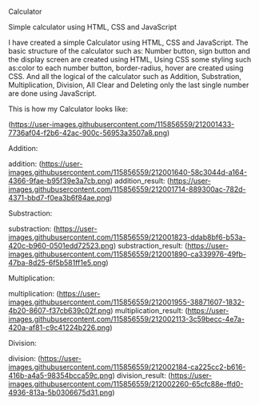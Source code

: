 Calculator  

Simple calculator using HTML, CSS and JavaScript

I have created a simple Calculator using HTML, CSS and JavaScript. The basic structure of the calculator such as: Number button, sign button and the display screen are created using HTML,
Using CSS some styling such as:color to each number button, border-radius, hover are created using CSS. 
And all the logical of the calculator such as Addition, Substration, Multiplication, Division, All Clear and Deleting only the last single number are done using JavaScript.

This is how my Calculator looks like:

(https://user-images.githubusercontent.com/115856559/212001433-7736af04-f2b6-42ac-900c-56953a3507a8.png)

Addition:

addition: (https://user-images.githubusercontent.com/115856559/212001640-58c3044d-a164-4366-9fae-b95f39e3a7cb.png)
addition_result:  (https://user-images.githubusercontent.com/115856559/212001714-889300ac-782d-4371-bbd7-f0ea3b6f84ae.png)

Substraction: 

substraction: (https://user-images.githubusercontent.com/115856559/212001823-ddab8bf6-b53a-420c-b960-0501edd72523.png)
substraction_result:  (https://user-images.githubusercontent.com/115856559/212001890-ca339976-49fb-47ba-8d25-6f5b581ff1e5.png)

Multiplication:

multiplication: (https://user-images.githubusercontent.com/115856559/212001955-38871607-1832-4b20-8607-f37cb639c02f.png)
multiplication_result:  (https://user-images.githubusercontent.com/115856559/212002113-3c59becc-4e7a-420a-af81-c9c41224b226.png)

Division:

division:  (https://user-images.githubusercontent.com/115856559/212002184-ca225cc2-b616-416b-a4a5-98354bcca59c.png)
division_result: (https://user-images.githubusercontent.com/115856559/212002260-65cfc88e-ffd0-4936-813a-5b0306675d31.png)
